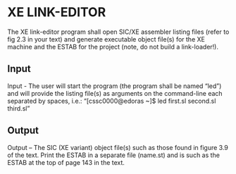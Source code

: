 # XE LINK-EDITOR
The XE link-editor program shall open SIC/XE assembler listing files (refer to fig
2.3 in your text) and generate executable object file(s) for the XE machine and the
ESTAB for the project (note, do not build a link-loader!).

## Input

Input - The user will start the program (the program shall be named “led”) and will
provide the listing file(s) as arguments on the command-line each separated by
spaces, i.e.:
“[cssc0000@edoras ~]$ led first.sl second.sl third.sl”

## Output

Output – The SIC (XE variant) object file(s) such as those found in figure 3.9 of
the text. Print the ESTAB in a separate file (name.st) and is such as the ESTAB at
the top of page 143 in the text.